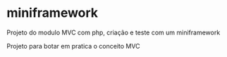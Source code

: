 # miniframework

Projeto do modulo MVC com php, criação e teste com um miniframework

Projeto para botar em pratica o conceito MVC
